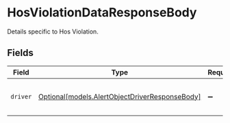 # HosViolationDataResponseBody

Details specific to Hos Violation.


## Fields

| Field                                                                                        | Type                                                                                         | Required                                                                                     | Description                                                                                  |
| -------------------------------------------------------------------------------------------- | -------------------------------------------------------------------------------------------- | -------------------------------------------------------------------------------------------- | -------------------------------------------------------------------------------------------- |
| `driver`                                                                                     | [Optional[models.AlertObjectDriverResponseBody]](../models/alertobjectdriverresponsebody.md) | :heavy_minus_sign:                                                                           | A driver associated with the alert                                                           |